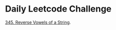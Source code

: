 # Daily Leetcode Challenge
[345. Reverse Vowels of a String](https://leetcode.com/problems/reverse-vowels-of-a-string).